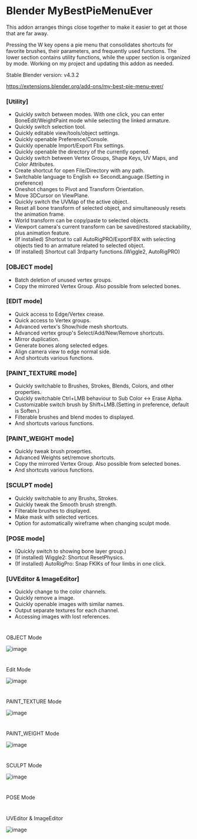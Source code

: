 # Blender MyBestPieMenuEver

This addon arranges things close together to make it easier to get at those that are far away.

Pressing the W key opens a pie menu that consolidates shortcuts for favorite brushes, their parameters, and frequently used functions. The lower section contains utility functions, while the upper section is organized by mode. Working on my project and updating this addon as needed.

Stable Blender version: v4.3.2

https://extensions.blender.org/add-ons/my-best-pie-menu-ever/


### [Utility]

- Quickly switch between modes. With one click, you can enter BoneEdit/WeightPaint mode while selecting the linked armature.
- Quickly switch selection tool.
- Quickly editable view/tools/object settings.
- Quickly openable Preference/Console.
- Quickly openable Import/Export Fbx settings.
- Quickly openable the directory of the currently opened.
- Quickly switch between Vertex Groups, Shape Keys, UV Maps, and Color Attributes.
- Create shortcut for open File/Directory with any path.
- Switchable language to English <-> SecondLanguage.(Setting in preference)
- Oneshot changes to Pivot and Transform Orientation.
- Move 3DCursor on ViewPlane.
- Quickly switch the UVMap of the active object.
- Reset all bone transform of selected object, and simultaneously resets the animation frame.
- World transform can be copy/paste to selected objects.
- Viewport camera's current transform can be saved/restored stackability, plus animation feature.
- (If installed) Shortcut to call AutoRigPRO/ExportFBX with selecting objects tied to an armature related to selected object.
- (If installed) Shortcut call 3rdparty functions.(Wiggle2, AutoRigPRO)

### [OBJECT mode]
- Batch deletion of unused vertex groups.
- Copy the mirrored Vertex Group. Also possible from selected bones.

### [EDIT mode]
- Quick access to Edge/Vertex crease.
- Quick access to Vertex groups.
- Advanced vertex's Show/hide mesh shortcuts.
- Advanced vertex group's Select/Add/New/Remove shortcuts.
- Mirror duplication.
- Generate bones along selected edges.
- Align camera view to edge normal side.
- And shortcuts various functions.

### [PAINT_TEXTURE mode]

- Quickly switchable to Brushes, Strokes, Blends, Colors, and other properties.
- Quickly switchable Ctrl+LMB behaviour to Sub Color <-> Erase Alpha.
- Customizable switch brush by Shift+LMB.(Setting in preference, default is Soften.)
- Filterable brushes and blend modes to displayed.
- And shortcuts various functions.
  
### [PAINT_WEIGHT mode]

- Quickly tweak brush proeprties.
- Advanced Weights set/remove shortcuts.
- Copy the mirrored Vertex Group. Also possible from selected bones.
- And shortcuts various functions.

### [SCULPT mode]

- Quickly switchable to any Brushs, Strokes.
- Quickly tweak the Smooth brush strength.
- Filterable brushes to displayed.
- Make mask with selected vertices.
- Option for automatically wireframe when changing sculpt mode.

### [POSE mode]

- (Quickly switch to showing bone layer group.)
- (If installed) Wiggle2: Shortcut ResetPhysics.
- (If installed) AutoRigPro: Snap FKIKs of four limbs in one click.

### [UVEditor & ImageEditor]

- Quickly change to the color channels.
- Quickly remove a image.
- Quickly openable images with similar names.
- Output separate textures for each channel.
- Accessing images with lost references.

#
OBJECT Mode

![image](https://github.com/user-attachments/assets/c86a1cfa-7417-4494-92f9-ec427cd57ea9)

#
Edit Mode

![image](https://github.com/user-attachments/assets/21530485-0316-437d-8445-4e5123040a1e)

#
PAINT_TEXTURE Mode

![image](https://github.com/user-attachments/assets/55b486ea-204a-4c19-a806-02feea50e3ee)

#
PAINT_WEIGHT Mode

![image](https://github.com/user-attachments/assets/c83f6405-e14e-4ac9-aa47-772ee7ab42d7)

#
SCULPT Mode

![image](https://github.com/user-attachments/assets/3412ce99-9b6c-4a89-815d-6db6a7d728cb)

#
POSE Mode


#
UVEditor & ImageEditor

![image](https://github.com/user-attachments/assets/5f8d63e4-62c9-4450-8be4-9944b2dc7cc8)
